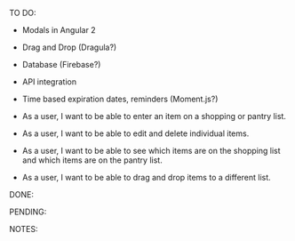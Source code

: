 TO DO:

* Modals in Angular 2
* Drag and Drop (Dragula?)
* Database (Firebase?)
* API integration
* Time based expiration dates, reminders (Moment.js?)

* As a user, I want to be able to enter an item on a shopping or pantry list.

* As a user, I want to be able to edit and delete individual items.

* As a user, I want to be able to see which items are on the shopping list and which items are on the pantry list.

* As a user, I want to be able to drag and drop items to a different list.


DONE:


PENDING:


NOTES:
